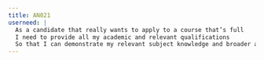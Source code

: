 ```yaml
---
title: AN021
userneed: |
  As a candidate that really wants to apply to a course that’s full
  I need to provide all my academic and relevant qualifications
  So that I can demonstrate my relevant subject knowledge and broader academic achievements
---
```

